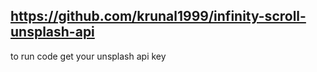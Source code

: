 ## https://github.com/krunal1999/infinity-scroll-unsplash-api

to run code get your unsplash api key

